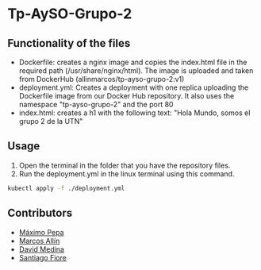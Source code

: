 # Tp-AySO-Grupo-2

## Functionality of the files
- Dockerfile: creates a nginx image and copies the index.html file in the required path (/usr/share/nginx/html). The image is uploaded and taken from DockerHub (allinmarcos/tp-ayso-grupo-2:v1)
- deployment.yml: Creates a deployment with one replica uploading the Dockerfile image from our Docker Hub repository. It also uses the namespace "tp-ayso-grupo-2" and the port 80
- index.html: creates a h1 with the following text: "Hola Mundo, somos el grupo 2 de la UTN" 

## Usage
1. Open the terminal in the folder that you have the repository files.
2. Run the deployment.yml in the linux terminal using this command.
```bash
kubectl apply -f ./deployment.yml
```

## Contributors
- [Máximo Pepa](https://github.com/MaxiPepa)
- [Marcos Allín](https://github.com/allinmarcos)
- [David Medina](https://github.com/odavidmedina)
- [Santiago Fiore](https://github.com/Fioresantiago)
